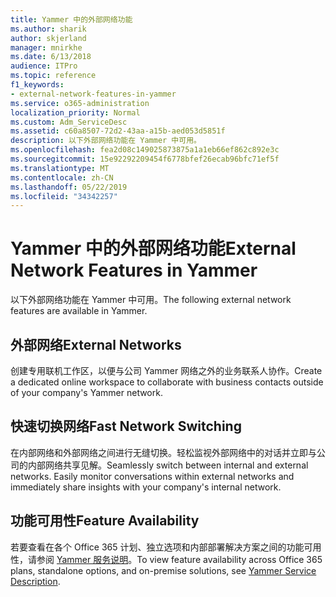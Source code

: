 ```yaml
---
title: Yammer 中的外部网络功能
ms.author: sharik
author: skjerland
manager: mnirkhe
ms.date: 6/13/2018
audience: ITPro
ms.topic: reference
f1_keywords:
- external-network-features-in-yammer
ms.service: o365-administration
localization_priority: Normal
ms.custom: Adm_ServiceDesc
ms.assetid: c60a8507-72d2-43aa-a15b-aed053d5851f
description: 以下外部网络功能在 Yammer 中可用。
ms.openlocfilehash: fea2d08c149025873875a1a1eb66ef862c892e3c
ms.sourcegitcommit: 15e92292209454f6778bfef26ecab96bfc71ef5f
ms.translationtype: MT
ms.contentlocale: zh-CN
ms.lasthandoff: 05/22/2019
ms.locfileid: "34342257"
---
```

# <a name="external-network-features-in-yammer"></a><span data-ttu-id="52f24-103">Yammer 中的外部网络功能</span><span class="sxs-lookup"><span data-stu-id="52f24-103">External Network Features in Yammer</span></span>

<span data-ttu-id="52f24-104">以下外部网络功能在 Yammer 中可用。</span><span class="sxs-lookup"><span data-stu-id="52f24-104">The following external network features are available in Yammer.</span></span>
  
## <a name="external-networks"></a><span data-ttu-id="52f24-105">外部网络</span><span class="sxs-lookup"><span data-stu-id="52f24-105">External Networks</span></span>
<span data-ttu-id="52f24-106"><a name="bkmk_ExternalNetworks"> </a></span><span class="sxs-lookup"><span data-stu-id="52f24-106"></span></span>

<span data-ttu-id="52f24-107">创建专用联机工作区，以便与公司 Yammer 网络之外的业务联系人协作。</span><span class="sxs-lookup"><span data-stu-id="52f24-107">Create a dedicated online workspace to collaborate with business contacts outside of your company's Yammer network.</span></span>
  
## <a name="fast-network-switching"></a><span data-ttu-id="52f24-108">快速切换网络</span><span class="sxs-lookup"><span data-stu-id="52f24-108">Fast Network Switching</span></span>
<span data-ttu-id="52f24-109"><a name="bkmk_FastNetworkSwitching"> </a></span><span class="sxs-lookup"><span data-stu-id="52f24-109"></span></span>

<span data-ttu-id="52f24-p101">在内部网络和外部网络之间进行无缝切换。轻松监视外部网络中的对话并立即与公司的内部网络共享见解。</span><span class="sxs-lookup"><span data-stu-id="52f24-p101">Seamlessly switch between internal and external networks. Easily monitor conversations within external networks and immediately share insights with your company's internal network.</span></span>
  
## <a name="feature-availability"></a><span data-ttu-id="52f24-112">功能可用性</span><span class="sxs-lookup"><span data-stu-id="52f24-112">Feature Availability</span></span>
<span data-ttu-id="52f24-113"><a name="bkmk_FastNetworkSwitching"> </a></span><span class="sxs-lookup"><span data-stu-id="52f24-113"></span></span>

<span data-ttu-id="52f24-114">若要查看在各个 Office 365 计划、独立选项和内部部署解决方案之间的功能可用性，请参阅 [Yammer 服务说明](yammer-service-description.md)。</span><span class="sxs-lookup"><span data-stu-id="52f24-114">To view feature availability across Office 365 plans, standalone options, and on-premise solutions, see [Yammer Service Description](yammer-service-description.md).</span></span>